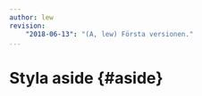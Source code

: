 ```yaml
---
author: lew
revision:
    "2018-06-13": "(A, lew) Första versionen."
...
```

Styla aside {#aside}
=======================
